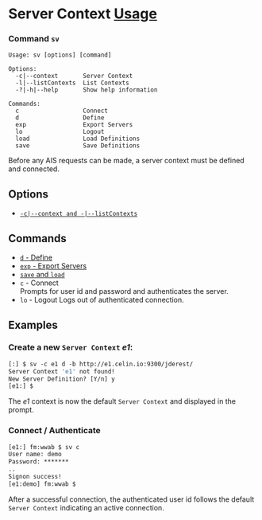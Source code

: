 ﻿# Server Context [Usage](../README.md)
### Command `sv`
```
Usage: sv [options] [command]

Options:
  -c|--context       Server Context
  -l|--listContexts  List Contexts
  -?|-h|--help       Show help information

Commands:
  c                  Connect
  d                  Define
  exp                Export Servers
  lo                 Logout
  load               Load Definitions
  save               Save Definitions
```
Before any AIS requests can be made, a server context must be defined and connected.

## Options

- [`-c|--context and -|--listContexts`](./opt-context-and-list.md)

## Commands
- [`d` - Define](./cmd-sv-d.md)
- [`exp` - Export Servers](./cmd-exp.md)
- [`save` and `load`](cmd-save-and-load.md)
- `c` - Connect  
Prompts for user id and password and authenticates the server.
- `lo` - Logout
Logs out of authenticated connection.

## Examples

### Create a new `Server Context` _e1_:
```csh
[:] $ sv -c e1 d -b http://e1.celin.io:9300/jderest/
Server Context 'e1' not found!
New Server Definition? [Y/n] y
[e1:] $ 
```
The _e1_ context is now the default `Server Context` and displayed in the prompt.

### Connect / Authenticate
```csh
[e1:] fm:wwab $ sv c
User name: demo
Password: *******
..
Signon success!
[e1:demo] fm:wwab $ 
```
After a successful connection, the authenticated user id follows the default `Server Context` indicating an active connection.
